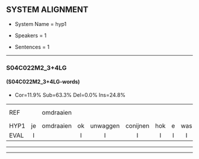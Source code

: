 
## SYSTEM ALIGNMENT

- System Name = hyp1

- Speakers = 1

- Sentences = 1

---

### S04C022M2_3+4LG

#### (S04C022M2_3+4LG-words)

- Cor=11.9%	Sub=63.3%	Del=0.0%	Ins=24.8%

|  |  |  |  |  |  |  |  |  |  |  |  |  |  |  |  |  |  |  |  |  |  |  |  |  |  |  |  |  |  |  |  |  |  |  |  |  |  |  |  |  |  |  |  |  |  |  |  |  |  |  |  |  |  |  |  |  |  |  |  |  |  |  |  |  |  |  |  |  |  |  |  |  |  |  |  |  |  |  |  |  |  |  |  |  |  |  |  |  |  |  |  |  |  |  |  |  |  |  |  |  |  |  |  |  |  |  |  |  |  |
|:--- |:---:|:---:|:---:|:---:|:---:|:---:|:---:|:---:|:---:|:---:|:---:|:---:|:---:|:---:|:---:|:---:|:---:|:---:|:---:|:---:|:---:|:---:|:---:|:---:|:---:|:---:|:---:|:---:|:---:|:---:|:---:|:---:|:---:|:---:|:---:|:---:|:---:|:---:|:---:|:---:|:---:|:---:|:---:|:---:|:---:|:---:|:---:|:---:|:---:|:---:|:---:|:---:|:---:|:---:|:---:|:---:|:---:|:---:|:---:|:---:|:---:|:---:|:---:|:---:|:---:|:---:|:---:|:---:|:---:|:---:|:---:|:---:|:---:|:---:|:---:|:---:|:---:|:---:|:---:|:---:|:---:|:---:|:---:|:---:|:---:|:---:|:---:|:---:|:---:|:---:|:---:|:---:|:---:|:---:|:---:|:---:|:---:|:---:|:---:|:---:|:---:|:---:|:---:|:---:|:---:|:---:|:---:|:---:|:---:|
| REF |  | omdraaien |  |  |  |  |  |  |  |  |  |  | poppenwagen | * | konijnenhok | elastiekje | * | * | *x | ruziemaken | teddybeer | dierentuin |  |  |  |  |  |  | paddenstoelen*(paddenstoel) | * | verstoppertje | wasmachine | * | * | * | * | * | fototoestel |  |  |  | * | toiletpapier | * | vrachtwagen | buurmannen | * | vogelkooi | vogelkooi | olifant | *s | * | * | * | * | schommelen | iedereen | schoenenwinkel | *(kunst) | * | * | knutselen | ophangen | verjaardag |  | * | sprookjesboek |  | * | * | * | * | tandenborstel | * | *s | * | * | * | lucifer | slaapkamer |  | * | *x | achterdeur |  |  | ziekenhuis | * | * | * | nieuwsgierig | * | * | afblijven | kabouter | washandje | sneeuwwitje | * | * | goeiendag | vakantie |  |  | * | limonade | autorijden | eindelijk | familie | chocolade |
| HYP1 | je | omdraaien | ok | unwaggen | conijnen | hok | e | was | ikjo | ri | maken | en | nee | dat | vooree | was | ruzie | maken | det | die | bier | dierentuin | adde | stoel | een | wers | toppertje | was | mmah | was | maa | was | maar | geen | nog? | fotostoel | tel | fototoestel | do | ti | papier | vucht | vruchtwegen | buurtmannen | vo | vogele | kooi | vogel | koo | oh | olie | frank | t | shomel | len | schommelen | iedereen | schoenen | winkel | kunst | kunstellen | plutselen | ophangen | verjaardag | spook | je | sprookjesboek | dan | de | bog | stel | ande | borsvol | uh | nuk | lus | nus | i | vo | slaapkamer | achterduur | b | nee | achterdeur | liekenhuis | nieuws | ire | hir | niuws | osires | af | belijen | kabatter | waser | hantje | sneeuw | it | je | groeendag | goeiendag | vakantie | vakontie? | nemonade? | auto | redden | en | dulk | familie | chocolader |
| EVAL | I |  | I | I | I | I | I | I | I | I | I | I | S | S | S | S | S | S | S | S | S |  | I | I | I | I | I | I | S | S | S | S | S | S | S | S | S |  | I | I | I | S | S | S | S | S | S | S | S | S | S | S | S | S | S |  |  | S | S | S | S | S |  |  | I | S |  | I | S | S | S | S | S | S | S | S | S | S | S |  | I | S | S |  | I | I | S | S | S | S | S | S | S | S | S | S | S | S | S |  |  | I | I | S | S | S | S |  | S |
---

---
